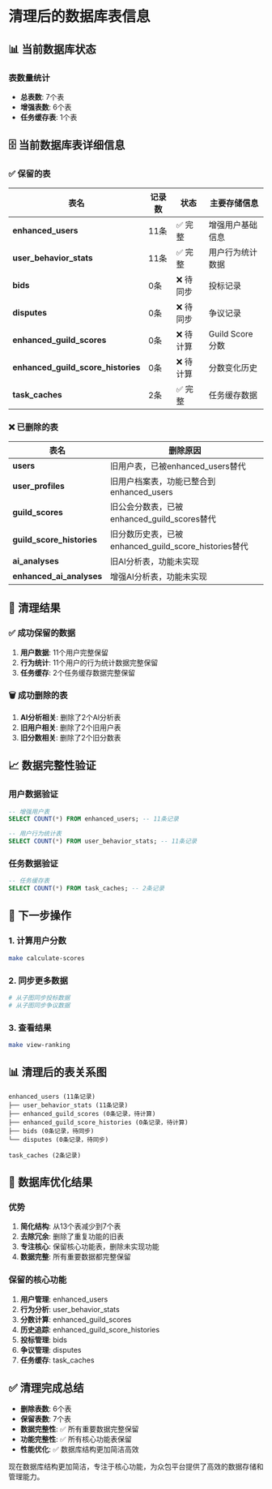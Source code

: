 # 清理后的数据库表信息

## 📊 当前数据库状态

### 表数量统计
- **总表数**: 7个表
- **增强表数**: 6个表
- **任务缓存表**: 1个表

## 🗄️ 当前数据库表详细信息

### ✅ 保留的表

| 表名 | 记录数 | 状态 | 主要存储信息 |
|------|--------|------|-------------|
| **enhanced_users** | 11条 | ✅ 完整 | 增强用户基础信息 |
| **user_behavior_stats** | 11条 | ✅ 完整 | 用户行为统计数据 |
| **bids** | 0条 | ❌ 待同步 | 投标记录 |
| **disputes** | 0条 | ❌ 待同步 | 争议记录 |
| **enhanced_guild_scores** | 0条 | ❌ 待计算 | Guild Score分数 |
| **enhanced_guild_score_histories** | 0条 | ❌ 待计算 | 分数变化历史 |
| **task_caches** | 2条 | ✅ 完整 | 任务缓存数据 |

### ❌ 已删除的表

| 表名 | 删除原因 |
|------|----------|
| **users** | 旧用户表，已被enhanced_users替代 |
| **user_profiles** | 旧用户档案表，功能已整合到enhanced_users |
| **guild_scores** | 旧公会分数表，已被enhanced_guild_scores替代 |
| **guild_score_histories** | 旧分数历史表，已被enhanced_guild_score_histories替代 |
| **ai_analyses** | 旧AI分析表，功能未实现 |
| **enhanced_ai_analyses** | 增强AI分析表，功能未实现 |

## 🎯 清理结果

### ✅ 成功保留的数据
1. **用户数据**: 11个用户完整保留
2. **行为统计**: 11个用户的行为统计数据完整保留
3. **任务缓存**: 2个任务缓存数据完整保留

### 🗑️ 成功删除的表
1. **AI分析相关**: 删除了2个AI分析表
2. **旧用户相关**: 删除了2个旧用户表
3. **旧分数相关**: 删除了2个旧分数表

## 📈 数据完整性验证

### 用户数据验证
```sql
-- 增强用户表
SELECT COUNT(*) FROM enhanced_users; -- 11条记录

-- 用户行为统计表
SELECT COUNT(*) FROM user_behavior_stats; -- 11条记录
```

### 任务数据验证
```sql
-- 任务缓存表
SELECT COUNT(*) FROM task_caches; -- 2条记录
```

## 🚀 下一步操作

### 1. 计算用户分数
```bash
make calculate-scores
```

### 2. 同步更多数据
```bash
# 从子图同步投标数据
# 从子图同步争议数据
```

### 3. 查看结果
```bash
make view-ranking
```

## 📊 清理后的表关系图

```
enhanced_users (11条记录)
├── user_behavior_stats (11条记录)
├── enhanced_guild_scores (0条记录，待计算)
├── enhanced_guild_score_histories (0条记录，待计算)
├── bids (0条记录，待同步)
└── disputes (0条记录，待同步)

task_caches (2条记录)
```

## 🎯 数据库优化结果

### 优势
1. **简化结构**: 从13个表减少到7个表
2. **去除冗余**: 删除了重复功能的旧表
3. **专注核心**: 保留核心功能表，删除未实现功能
4. **数据完整**: 所有重要数据都完整保留

### 保留的核心功能
1. **用户管理**: enhanced_users
2. **行为分析**: user_behavior_stats
3. **分数计算**: enhanced_guild_scores
4. **历史追踪**: enhanced_guild_score_histories
5. **投标管理**: bids
6. **争议管理**: disputes
7. **任务缓存**: task_caches

## ✅ 清理完成总结

- **删除表数**: 6个表
- **保留表数**: 7个表
- **数据完整性**: ✅ 所有重要数据完整保留
- **功能完整性**: ✅ 所有核心功能表保留
- **性能优化**: ✅ 数据库结构更加简洁高效

现在数据库结构更加简洁，专注于核心功能，为众包平台提供了高效的数据存储和管理能力。
